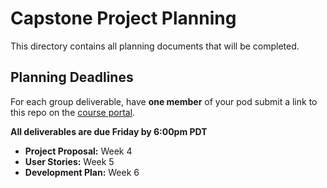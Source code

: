 # Capstone Project Planning

This directory contains all planning documents that will be completed.

## Planning Deadlines

For each group deliverable, have **one member** of your pod submit a link to this repo on the [course portal](https://courses.codepath.org/courses/summer_internship_for_tech_excellence/).

**All deliverables are due Friday by 6:00pm PDT**

* **Project Proposal:** Week 4
* **User Stories:** Week 5
* **Development Plan:** Week 6
